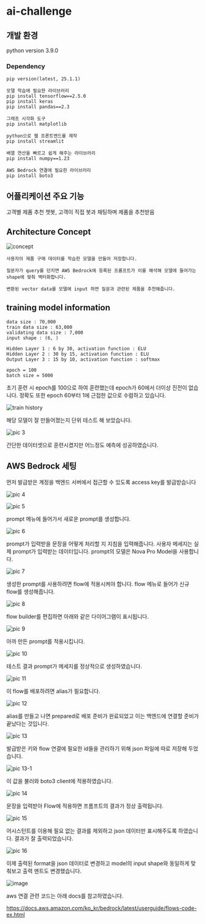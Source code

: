 # ai-challenge


## 개발 환경
python version 3.9.0

### Dependency
```
pip version(latest, 25.1.1)

모델 학습에 필요한 라이브러리
pip install tensorflow==2.5.0
pip install keras
pip install pandas==2.3

그래프 시각화 도구
pip install matplotlib

python으로 웹 프론트엔드를 제작
pip install streamlit

배열 연산을 빠르고 쉽게 해주는 라이브러리
pip install numpy==1.23

AWS Bedrock 연결에 필요한 라이브러리
pip install boto3
```

## 어플리케이션 주요 기능
고객별 제품 추천 챗봇, 고객이 직접 봇과 채팅하며 제품을 추천받음

## Architecture Concept

![concept](https://github.com/user-attachments/assets/2e246de1-f22a-478b-b8ec-5b57f837b328)

```
사용자의 제품 구매 데이터를 학습한 모델을 만들어 저장합니다.

질문자가 query를 던지면 AWS Bedrock에 등록된 프롬프트가 이를 해석해 모델에 들어가는 shape에 맞춰 벡터화합니다.

변환된 vector data를 모델에 input 하면 질문과 관련된 제품을 추천해줍니다.
```



## training model information

```
data size : 70,000
train data size : 63,000
validating data size : 7,000
input shape : (6, )

Hidden Layer 1 : 6 by 30, activation function : ELU
Hidden Layer 2 : 30 by 15, activation function : ELU
Output Layer 3 : 15 by 10, activation function : softmax

epoch = 100
batch size = 5000

```

초기 훈련 시 epoch를 100으로 하여 훈련했는데 epoch가 60에서 더이상 진전이 없습니다.
정확도 또한 epoch 60부터 1에 근접한 값으로 수렴하고 있습니다.

![train history](https://github.com/user-attachments/assets/f876ec55-b13d-4cb5-b102-dc518d7c295b)

해당 모델이 잘 만들어졌는지 단위 테스트 해 보았습니다.

![pic 3](https://github.com/user-attachments/assets/96779534-06b3-4be9-b524-206ae54e3df9)


간단한 데이터셋으로 훈련시켰지만 어느정도 예측에 성공하였습니다.

## AWS Bedrock 세팅

먼저 발급받은 계정을 백엔드 서버에서 접근할 수 있도록 access key를 발급받습니다

![pic 4](https://github.com/user-attachments/assets/eb543408-c568-47b4-893d-e8bff7de8faa)

![pic 5](https://github.com/user-attachments/assets/4e60afb0-c310-454c-8fbf-f97a83537590)

prompt 메뉴에 들어가서 새로운 prompt를 생성합니다.

![pic 6](https://github.com/user-attachments/assets/31873a4e-a246-4762-a2ee-f82af25edcb9)

prompt가 입력받을 문장을 어떻게 처리할 지 지침을 입력해줍니다.
사용자 메세지는 실제 prompt가 입력받는 데이터입니다.
prompt의 모델은 Nova Pro Model을 사용합니다.

![pic 7](https://github.com/user-attachments/assets/f5300e6a-9a25-4629-9d92-fbd7432b78b7)


생성한 prompt를 사용하려면 flow에 적용시켜야 합니다.
flow 메뉴로 들어가 신규 flow를 생성해줍니다.

![pic 8](https://github.com/user-attachments/assets/3746c2ca-3543-44b5-bdcd-6aca9aa92827)


flow builder를 편집하면 아래와 같은 다이어그램이 표시됩니다.

![pic 9](https://github.com/user-attachments/assets/323f19e1-5e77-407a-aaad-a5ec42129903)


아까 만든 prompt를 적용시킵니다.

![pic 10](https://github.com/user-attachments/assets/3b78c9fa-2598-46a0-8e4c-7ab64c550721)


테스트 결과 prompt가 메세지를 정상적으로 생성하였습니다.

![pic 11](https://github.com/user-attachments/assets/be65e9cf-8fdd-481e-bfdc-fcbcb6b6ba1b)


이 flow를 배포하려면 alias가 필요합니다.

![pic 12](https://github.com/user-attachments/assets/295ae7a5-525c-4afb-88ee-d04f4ab49fcf)


alias를 만들고 나면 prepared로 배포 준비가 완료되었고 이는 백엔드에 연결할 준비가 끝났다는 것입니다.

![pic 13](https://github.com/user-attachments/assets/bbc411f3-e19a-48e5-b60b-68f00caa8a05)


발급받은 키와 flow 연결에 필요한 id들을 관리하기 위해 json 파일에 따로 저장해 두었습니다.

![pic 13-1](https://github.com/user-attachments/assets/f1da1ca3-954f-4cf2-89a9-d106ed16c46f)


이 값을 불러와 boto3 client에 적용하였습니다.

![pic 14](https://github.com/user-attachments/assets/f22dbd5a-c4b4-4e27-95c8-c57c38e57854)


문장을 입력받아 Flow에 적용하면 프롬프트의 결과가 정상 출력됩니다.

![pic 15](https://github.com/user-attachments/assets/36a48f8c-b7b4-434a-bea0-00f8450735db)

어시스턴트를 이용해 필요 없는 결과를 제외하고 json 데이터만 표시해주도록 하였습니다.
결과가 잘 출력되었습니다.

![pic 16](https://github.com/user-attachments/assets/3d0174af-03be-462a-9eaf-aeeaca215f95)


이제 출력된 format을 json 데이터로 변경하고 model의 input shape와 동일하게 맞춰보고 출력 멘트도 변경했습니다.

![image](https://github.com/user-attachments/assets/1a61baf4-7149-4d70-8c11-e24de95eb18a)


aws 연결 관련 코드는 아래 docs를 참고하였습니다.

<https://docs.aws.amazon.com/ko_kr/bedrock/latest/userguide/flows-code-ex.html>




